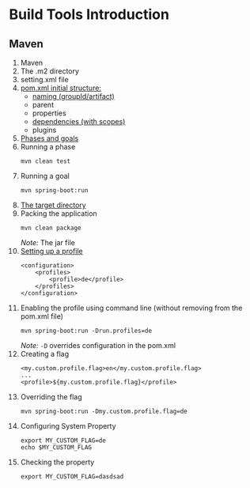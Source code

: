 
# Build Tools Introduction

## Maven
1.  Maven
2.  The .m2 directory
3.  setting.xml file
4.  [pom.xml initial structure:](https://maven.apache.org/pom.html)
    *   [naming (groupId/artifact)](https://maven.apache.org/guides/mini/guide-naming-conventions.html)
    *   parent
    *   properties
    *   [dependencies (with scopes)](https://maven.apache.org/guides/introduction/introduction-to-dependency-mechanism.html#Dependency_Scope)
    *   plugins
5.  [Phases and goals](https://maven.apache.org/guides/introduction/introduction-to-the-lifecycle.html)
6.  Running a phase
    ```
    mvn clean test
    ```
7.  Running a goal
    ```
    mvn spring-boot:run
    ```
8.  [The target directory](https://maven.apache.org/guides/introduction/introduction-to-the-standard-directory-layout.html)
9.  Packing the application
    ```
    mvn clean package
    ```  
    *Note:* The jar file
10. [Setting up a profile](https://docs.spring.io/spring-boot/docs/current/maven-plugin/examples/run-profiles.html)
    ```
    <configuration>
        <profiles>
            <profile>de</profile>
        </profiles>
    </configuration>
    ```
11. Enabling the profile using command line (without removing from the pom.xml file)
    ```
    mvn spring-boot:run -Drun.profiles=de
    ```
    *Note:* `-D` overrides configuration in the pom.xml
12. Creating a flag
    ```
    <my.custom.profile.flag>en</my.custom.profile.flag>
    ...
    <profile>${my.custom.profile.flag}</profile>
    ```
13. Overriding the flag
    ```
    mvn spring-boot:run -Dmy.custom.profile.flag=de
    ```
14. Configuring System Property
    ```
    export MY_CUSTOM_FLAG=de
    echo $MY_CUSTOM_FLAG
    ```
15. Checking the property
    ```
    export MY_CUSTOM_FLAG=dasdsad
    ```
    